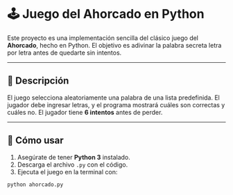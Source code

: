 # 🕹️ Juego del Ahorcado en Python

Este proyecto es una implementación sencilla del clásico juego del **Ahorcado**, hecho en Python. El objetivo es adivinar la palabra secreta letra por letra antes de quedarte sin intentos.

---

## 📜 Descripción

El juego selecciona aleatoriamente una palabra de una lista predefinida. El jugador debe ingresar letras, y el programa mostrará cuáles son correctas y cuáles no. El jugador tiene **6 intentos** antes de perder.

---

## 🚀 Cómo usar

1. Asegúrate de tener **Python 3** instalado.
2. Descarga el archivo `.py` con el código.
3. Ejecuta el juego en la terminal con:

```bash
python ahorcado.py
